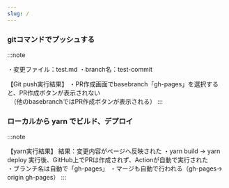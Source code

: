 ```yaml
---
slug: /
---
```


### gitコマンドでプッシュする

:::note

・変更ファイル：test.md
・branch名：test-commit

【Git push実行結果】
    ・PR作成画面でbasebranch「gh-pages」を選択すると、PR作成ボタンが表示されない<br>
    　（他のbasebranchではPR作成ボタンが表示される）
:::

### ローカルから yarn でビルド、デプロイ

:::note

【yarn実行結果】
    結果：変更内容がページへ反映された
    ・yarn build → yarn deploy 実行後、GitHub上でPRは作成されず、Actionが自動で実行された<br>
    ・ブランチ名は自動で「gh-pages」
    ・マージも自動で行われる（gh-pages→ origin gh-pages）
:::
